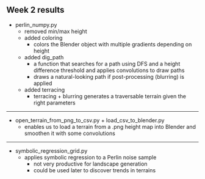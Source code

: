 ## Week 2 results

- perlin_numpy.py
  - removed min/max height
  - added coloring
    - colors the Blender object with multiple gradients depending on height
  - added dig_path
    - a function that searches for a path using DFS and a height difference threshold and applies convolutions to draw paths
    - draws a natural-looking path if post-processing (blurring) is applied
  - added terracing
    - terracing + blurring generates a traversable terrain given the right parameters
---
- open_terrain_from_png_to_csv.py + load_csv_to_blender.py
  - enables us to load a terrain from a .png height map into Blender and smoothen it with some convolutions
---
- symbolic_regression_grid.py
  - applies symbolic regression to a Perlin noise sample
    - not very productive for landscape generation
    - could be used later to discover trends in terrains